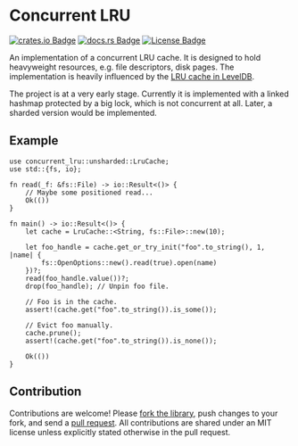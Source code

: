 # Concurrent LRU

[![crates.io Badge]][crates.io package]
[![docs.rs Badge]][docs.rs documentation]
[![License Badge]][license]

An implementation of a concurrent LRU cache. It is designed to hold heavyweight
resources, e.g. file descriptors, disk pages. The implementation is heavily
influenced by the [LRU cache in LevelDB].

The project is at a very early stage. Currently it is implemented with a linked
hashmap protected by a big lock, which is not concurrent at all. Later, a
sharded version would be implemented.

## Example

```rust,no_run
use concurrent_lru::unsharded::LruCache;
use std::{fs, io};

fn read(_f: &fs::File) -> io::Result<()> {
    // Maybe some positioned read...
    Ok(())
}

fn main() -> io::Result<()> {
    let cache = LruCache::<String, fs::File>::new(10);

    let foo_handle = cache.get_or_try_init("foo".to_string(), 1, |name| {
        fs::OpenOptions::new().read(true).open(name)
    })?;
    read(foo_handle.value())?;
    drop(foo_handle); // Unpin foo file.

    // Foo is in the cache.
    assert!(cache.get("foo".to_string()).is_some());

    // Evict foo manually.
    cache.prune();
    assert!(cache.get("foo".to_string()).is_none());

    Ok(())
}
```

## Contribution

Contributions are welcome! Please [fork the
library](https://github.com/ngkv/concurrent_lru/fork), push changes to your
fork, and send a [pull
request](https://help.github.com/articles/creating-a-pull-request-from-a-fork/).
All contributions are shared under an MIT license unless explicitly stated
otherwise in the pull request.

[license badge]: https://img.shields.io/badge/license-MIT-blue.svg
[crates.io badge]: https://img.shields.io/crates/v/concurrent_lru.svg
[crates.io package]: https://crates.io/crates/concurrent_lru
[documentation]: https://docs.rs/concurrent_lru
[docs.rs badge]: https://docs.rs/concurrent_lru/badge.svg
[docs.rs documentation]: https://docs.rs/concurrent_lru/
[license badge]: https://img.shields.io/badge/license-MIT-blue.svg
[license]: https://raw.githubusercontent.com/ngkv/concurrent_lru/master/LICENSE
[LRU cache in LevelDB]: https://github.com/google/leveldb/blob/master/util/cache.cc
